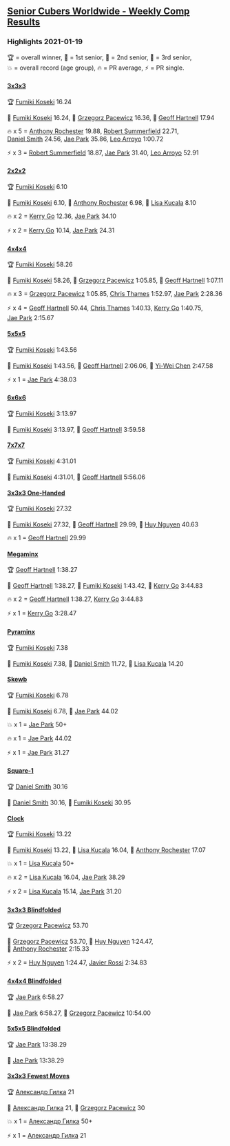 <style>table {white-space: nowrap;}</style>

## [Senior Cubers Worldwide - Weekly Comp Results](/scw-comp/results/)
### Highlights 2021-01-19

<span style="white-space: nowrap;">🏆 = overall winner</span>, <span style="white-space: nowrap;">🥇 = 1st senior</span>, <span style="white-space: nowrap;">🥈 = 2nd senior</span>, <span style="white-space: nowrap;">🥉 = 3rd senior</span>, <span style="white-space: nowrap;">💥 = overall record (age group)</span>, <span style="white-space: nowrap;">🔥 = PR average</span>, <span style="white-space: nowrap;">⚡ = PR single</span>.

#### [3x3x3](333.md)

<span style="white-space: nowrap;">🏆 [Fumiki Koseki](../../persons/fumiki_koseki/333.md) 16.24</span>

<span style="white-space: nowrap;">🥇 [Fumiki Koseki](../../persons/fumiki_koseki/333.md) 16.24</span>, <span style="white-space: nowrap;">🥈 [Grzegorz Pacewicz](../../persons/grzegorz_pacewicz/333.md) 16.36</span>, <span style="white-space: nowrap;">🥉 [Geoff Hartnell](../../persons/geoff_hartnell/333.md) 17.94</span>

🔥 x 5 = <span style="white-space: nowrap;">[Anthony Rochester](../../persons/anthony_rochester/333.md) 19.88</span>, <span style="white-space: nowrap;">[Robert Summerfield](../../persons/robert_summerfield/333.md) 22.71</span>, <span style="white-space: nowrap;">[Daniel Smith](../../persons/daniel_smith/333.md) 24.56</span>, <span style="white-space: nowrap;">[Jae Park](../../persons/jae_park/333.md) 35.86</span>, <span style="white-space: nowrap;">[Leo Arroyo](../../persons/leo_arroyo/333.md) 1:00.72</span>

⚡ x 3 = <span style="white-space: nowrap;">[Robert Summerfield](../../persons/robert_summerfield/333.md) 18.87</span>, <span style="white-space: nowrap;">[Jae Park](../../persons/jae_park/333.md) 31.40</span>, <span style="white-space: nowrap;">[Leo Arroyo](../../persons/leo_arroyo/333.md) 52.91</span>

#### [2x2x2](222.md)

<span style="white-space: nowrap;">🏆 [Fumiki Koseki](../../persons/fumiki_koseki/222.md) 6.10</span>

<span style="white-space: nowrap;">🥇 [Fumiki Koseki](../../persons/fumiki_koseki/222.md) 6.10</span>, <span style="white-space: nowrap;">🥈 [Anthony Rochester](../../persons/anthony_rochester/222.md) 6.98</span>, <span style="white-space: nowrap;">🥉 [Lisa Kucala](../../persons/lisa_kucala/222.md) 8.10</span>

🔥 x 2 = <span style="white-space: nowrap;">[Kerry Go](../../persons/kerry_go/222.md) 12.36</span>, <span style="white-space: nowrap;">[Jae Park](../../persons/jae_park/222.md) 34.10</span>

⚡ x 2 = <span style="white-space: nowrap;">[Kerry Go](../../persons/kerry_go/222.md) 10.14</span>, <span style="white-space: nowrap;">[Jae Park](../../persons/jae_park/222.md) 24.31</span>

#### [4x4x4](444.md)

<span style="white-space: nowrap;">🏆 [Fumiki Koseki](../../persons/fumiki_koseki/444.md) 58.26</span>

<span style="white-space: nowrap;">🥇 [Fumiki Koseki](../../persons/fumiki_koseki/444.md) 58.26</span>, <span style="white-space: nowrap;">🥈 [Grzegorz Pacewicz](../../persons/grzegorz_pacewicz/444.md) 1:05.85</span>, <span style="white-space: nowrap;">🥉 [Geoff Hartnell](../../persons/geoff_hartnell/444.md) 1:07.11</span>

🔥 x 3 = <span style="white-space: nowrap;">[Grzegorz Pacewicz](../../persons/grzegorz_pacewicz/444.md) 1:05.85</span>, <span style="white-space: nowrap;">[Chris Thames](../../persons/chris_thames/444.md) 1:52.97</span>, <span style="white-space: nowrap;">[Jae Park](../../persons/jae_park/444.md) 2:28.36</span>

⚡ x 4 = <span style="white-space: nowrap;">[Geoff Hartnell](../../persons/geoff_hartnell/444.md) 50.44</span>, <span style="white-space: nowrap;">[Chris Thames](../../persons/chris_thames/444.md) 1:40.13</span>, <span style="white-space: nowrap;">[Kerry Go](../../persons/kerry_go/444.md) 1:40.75</span>, <span style="white-space: nowrap;">[Jae Park](../../persons/jae_park/444.md) 2:15.67</span>

#### [5x5x5](555.md)

<span style="white-space: nowrap;">🏆 [Fumiki Koseki](../../persons/fumiki_koseki/555.md) 1:43.56</span>

<span style="white-space: nowrap;">🥇 [Fumiki Koseki](../../persons/fumiki_koseki/555.md) 1:43.56</span>, <span style="white-space: nowrap;">🥈 [Geoff Hartnell](../../persons/geoff_hartnell/555.md) 2:06.06</span>, <span style="white-space: nowrap;">🥉 [Yi-Wei Chen](../../persons/yi_wei_chen/555.md) 2:47.58</span>

⚡ x 1 = <span style="white-space: nowrap;">[Jae Park](../../persons/jae_park/555.md) 4:38.03</span>

#### [6x6x6](666.md)

<span style="white-space: nowrap;">🏆 [Fumiki Koseki](../../persons/fumiki_koseki/666.md) 3:13.97</span>

<span style="white-space: nowrap;">🥇 [Fumiki Koseki](../../persons/fumiki_koseki/666.md) 3:13.97</span>, <span style="white-space: nowrap;">🥈 [Geoff Hartnell](../../persons/geoff_hartnell/666.md) 3:59.58</span>

#### [7x7x7](777.md)

<span style="white-space: nowrap;">🏆 [Fumiki Koseki](../../persons/fumiki_koseki/777.md) 4:31.01</span>

<span style="white-space: nowrap;">🥇 [Fumiki Koseki](../../persons/fumiki_koseki/777.md) 4:31.01</span>, <span style="white-space: nowrap;">🥈 [Geoff Hartnell](../../persons/geoff_hartnell/777.md) 5:56.06</span>

#### [3x3x3 One-Handed](333oh.md)

<span style="white-space: nowrap;">🏆 [Fumiki Koseki](../../persons/fumiki_koseki/333oh.md) 27.32</span>

<span style="white-space: nowrap;">🥇 [Fumiki Koseki](../../persons/fumiki_koseki/333oh.md) 27.32</span>, <span style="white-space: nowrap;">🥈 [Geoff Hartnell](../../persons/geoff_hartnell/333oh.md) 29.99</span>, <span style="white-space: nowrap;">🥉 [Huy Nguyen](../../persons/huy_nguyen/333oh.md) 40.63</span>

🔥 x 1 = <span style="white-space: nowrap;">[Geoff Hartnell](../../persons/geoff_hartnell/333oh.md) 29.99</span>

#### [Megaminx](minx.md)

<span style="white-space: nowrap;">🏆 [Geoff Hartnell](../../persons/geoff_hartnell/minx.md) 1:38.27</span>

<span style="white-space: nowrap;">🥇 [Geoff Hartnell](../../persons/geoff_hartnell/minx.md) 1:38.27</span>, <span style="white-space: nowrap;">🥈 [Fumiki Koseki](../../persons/fumiki_koseki/minx.md) 1:43.42</span>, <span style="white-space: nowrap;">🥉 [Kerry Go](../../persons/kerry_go/minx.md) 3:44.83</span>

🔥 x 2 = <span style="white-space: nowrap;">[Geoff Hartnell](../../persons/geoff_hartnell/minx.md) 1:38.27</span>, <span style="white-space: nowrap;">[Kerry Go](../../persons/kerry_go/minx.md) 3:44.83</span>

⚡ x 1 = <span style="white-space: nowrap;">[Kerry Go](../../persons/kerry_go/minx.md) 3:28.47</span>

#### [Pyraminx](pyram.md)

<span style="white-space: nowrap;">🏆 [Fumiki Koseki](../../persons/fumiki_koseki/pyram.md) 7.38</span>

<span style="white-space: nowrap;">🥇 [Fumiki Koseki](../../persons/fumiki_koseki/pyram.md) 7.38</span>, <span style="white-space: nowrap;">🥈 [Daniel Smith](../../persons/daniel_smith/pyram.md) 11.72</span>, <span style="white-space: nowrap;">🥉 [Lisa Kucala](../../persons/lisa_kucala/pyram.md) 14.20</span>

#### [Skewb](skewb.md)

<span style="white-space: nowrap;">🏆 [Fumiki Koseki](../../persons/fumiki_koseki/skewb.md) 6.78</span>

<span style="white-space: nowrap;">🥇 [Fumiki Koseki](../../persons/fumiki_koseki/skewb.md) 6.78</span>, <span style="white-space: nowrap;">🥈 [Jae Park](../../persons/jae_park/skewb.md) 44.02</span>

💥 x 1 = <span style="white-space: nowrap;">[Jae Park](../../persons/jae_park/skewb.md) 50+</span>

🔥 x 1 = <span style="white-space: nowrap;">[Jae Park](../../persons/jae_park/skewb.md) 44.02</span>

⚡ x 1 = <span style="white-space: nowrap;">[Jae Park](../../persons/jae_park/skewb.md) 31.27</span>

#### [Square-1](sq1.md)

<span style="white-space: nowrap;">🏆 [Daniel Smith](../../persons/daniel_smith/sq1.md) 30.16</span>

<span style="white-space: nowrap;">🥇 [Daniel Smith](../../persons/daniel_smith/sq1.md) 30.16</span>, <span style="white-space: nowrap;">🥈 [Fumiki Koseki](../../persons/fumiki_koseki/sq1.md) 30.95</span>

#### [Clock](clock.md)

<span style="white-space: nowrap;">🏆 [Fumiki Koseki](../../persons/fumiki_koseki/clock.md) 13.22</span>

<span style="white-space: nowrap;">🥇 [Fumiki Koseki](../../persons/fumiki_koseki/clock.md) 13.22</span>, <span style="white-space: nowrap;">🥈 [Lisa Kucala](../../persons/lisa_kucala/clock.md) 16.04</span>, <span style="white-space: nowrap;">🥉 [Anthony Rochester](../../persons/anthony_rochester/clock.md) 17.07</span>

💥 x 1 = <span style="white-space: nowrap;">[Lisa Kucala](../../persons/lisa_kucala/clock.md) 50+</span>

🔥 x 2 = <span style="white-space: nowrap;">[Lisa Kucala](../../persons/lisa_kucala/clock.md) 16.04</span>, <span style="white-space: nowrap;">[Jae Park](../../persons/jae_park/clock.md) 38.29</span>

⚡ x 2 = <span style="white-space: nowrap;">[Lisa Kucala](../../persons/lisa_kucala/clock.md) 15.14</span>, <span style="white-space: nowrap;">[Jae Park](../../persons/jae_park/clock.md) 31.20</span>

#### [3x3x3 Blindfolded](333bf.md)

<span style="white-space: nowrap;">🏆 [Grzegorz Pacewicz](../../persons/grzegorz_pacewicz/333bf.md) 53.70</span>

<span style="white-space: nowrap;">🥇 [Grzegorz Pacewicz](../../persons/grzegorz_pacewicz/333bf.md) 53.70</span>, <span style="white-space: nowrap;">🥈 [Huy Nguyen](../../persons/huy_nguyen/333bf.md) 1:24.47</span>, <span style="white-space: nowrap;">🥉 [Anthony Rochester](../../persons/anthony_rochester/333bf.md) 2:15.33</span>

⚡ x 2 = <span style="white-space: nowrap;">[Huy Nguyen](../../persons/huy_nguyen/333bf.md) 1:24.47</span>, <span style="white-space: nowrap;">[Javier Rossi](../../persons/javier_rossi/333bf.md) 2:34.83</span>

#### [4x4x4 Blindfolded](444bf.md)

<span style="white-space: nowrap;">🏆 [Jae Park](../../persons/jae_park/444bf.md) 6:58.27</span>

<span style="white-space: nowrap;">🥇 [Jae Park](../../persons/jae_park/444bf.md) 6:58.27</span>, <span style="white-space: nowrap;">🥈 [Grzegorz Pacewicz](../../persons/grzegorz_pacewicz/444bf.md) 10:54.00</span>

#### [5x5x5 Blindfolded](555bf.md)

<span style="white-space: nowrap;">🏆 [Jae Park](../../persons/jae_park/555bf.md) 13:38.29</span>

<span style="white-space: nowrap;">🥇 [Jae Park](../../persons/jae_park/555bf.md) 13:38.29</span>

#### [3x3x3 Fewest Moves](333fm.md)

<span style="white-space: nowrap;">🏆 [Александр Гилка](../../persons/александр_гилка/333fm.md) 21</span>

<span style="white-space: nowrap;">🥇 [Александр Гилка](../../persons/александр_гилка/333fm.md) 21</span>, <span style="white-space: nowrap;">🥈 [Grzegorz Pacewicz](../../persons/grzegorz_pacewicz/333fm.md) 30</span>

💥 x 1 = <span style="white-space: nowrap;">[Александр Гилка](../../persons/александр_гилка/333fm.md) 50+</span>

⚡ x 1 = <span style="white-space: nowrap;">[Александр Гилка](../../persons/александр_гилка/333fm.md) 21</span>


<!-- Global site tag (gtag.js) - Google Analytics -->
<script async src="https://www.googletagmanager.com/gtag/js?id=UA-86348435-3"></script>
<script>window.dataLayer = window.dataLayer || []; function gtag() {dataLayer.push(arguments);} gtag('js', new Date()); gtag('config', 'UA-86348435-3');</script>
